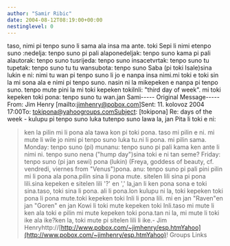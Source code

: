 ```yaml
---
author: "Samir Ribic"
date: 2004-08-12T08:19:00+00:00
nestinglevel: 0
---
```

taso, nimi pi tenpo suno li sama ala insa ma ante. toki Sepi li nimi etenpo suno :nedelja: tenpo suno pi pali alaponedeljak: tenpo suno kama pi pali alautorak: tenpo suno tusrijeda: tenpo suno insacetvrtak: tenpo suno tu tupetak: tenpo suno tu tu wansubota: tenpo suno Saba (pi toki Isale)sina lukin e ni: nimi tu wan pi tenpo suno li jo e nanpa insa nimi.mi toki e toki sin la mi sona ala e nimi pi tenpo suno. nasin ni la mikepeken e nanpa pi tenpo suno. tenpo mute pini la mi toki kepeken tokiInli: "third day of week". mi toki kepeken toki pona: tenpo suno tu wan.jan Sami-----
Original Message-----
From: Jim Henry \[mailto:[jimhenry@pobox.com](mailto://jimhenry@pobox.com)\]Sent: 11. kolovoz 2004 17:00To: [tokipona@yahoogroups.comSubject](mailto://tokipona@yahoogroups.comSubject): \[tokipona\] Re: days of the week - kulupu pi tenpo suno luka tutenpo suno lawa la, jan Pita li toki e ni:
>ken la pilin mi li pona ala tawa kon pi toki pona. taso mi pilin e
>ni. mi mute li wile jo nimi pi tenpo suno luka tu.ni li pona. mi pilin sama.
>Monday: tenpo suno (pi) munanu: tenpo suno pi pali kama
>ken ante li nimi ni. tenpo suno nena ("hump day")sina toki e ni tan seme?
>Friday: tenpo suno (pi jan sewi) pona (lukin)
>(Freya, goddess of beauty, cf. vendredi, viernes from "Venus")pona. anu: tenpo suno pi pali pini
>pilin mi li pona ala pona.pilin sina li pona mute. sitelen lili sina pi pona lili.sina kepeken e sitelen lili '?' en ',' la,jan li ken pona sona e toki sina.taso, toki sina li pona. ali li pona.lon kulupu ni la, toki kepeken toki pona li pona mute.toki kepeken toki Inli li pona lili. mi en jan "Raven"en jan "Goren" en jan Kowi li toki mute kepeken toki Inli.taso mi mute li ken ala toki e pilin mi mute kepeken toki pona.tan ni la, mi mute li toki ike ala ike?ken la, toki mute pi sitelen lili li ike.- Jim Henryhttp://[http://www.pobox.com/~jimhenry/esp.htmYahoo](http://www.pobox.com/~jimhenry/esp.htmYahoo)! Groups Links